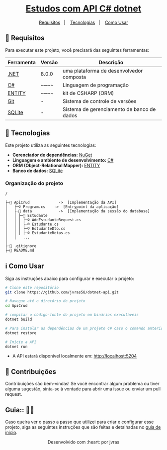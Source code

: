 <h1 align="center">
  <a href="">Estudos com API C# dotnet</a>
</h1>

<p align="center">
  <a href="#memo-requisitos">Requisitos</a>&nbsp;&nbsp;&nbsp;|&nbsp;&nbsp;&nbsp;
  <a href="#rocket-tecnologias">Tecnologias</a>&nbsp;&nbsp;&nbsp;|&nbsp;&nbsp;&nbsp;
  <a href="#information_source-como-usar">Como Usar</a>
</p>

## :memo: Requisitos

Para executar este projeto, você precisará das seguintes ferramentas:

| Ferramenta                                         | Versão  | Descrição                                   |
| -------------------------------------------------- | ------- | ------------------------------------------- |
| [.NET](https://dotnet.microsoft.com/pt-br/download)| 8.0.0   | uma plataforma de desenvolvedor composta    |
| [C#](https://dotnet.microsoft.com/en-us/download)  | ~~~~    | Linguagem de programação                    |
| [ENTITY](https://learn.microsoft.com/en-us/ef/)    | ~~~~    | kit de CSHARP (ORM)                         |
| [Git](https://git-scm.com)                         | -       | Sistema de controle de versões              |
| [SQLite](https://sqlite.org/)                      | -       | Sistema de gerenciamento de banco de dados  |


## :rocket: Tecnologias

Este projeto utiliza as seguintes tecnologias:

- **Gerenciador de dependências:** [NuGet](https://www.nuget.org/)
- **Linguagem e ambiente de desenvolvimento:** [C#](https://dotnet.microsoft.com)
- **ORM (Object-Relational Mapper):** [ENTITY](https://learn.microsoft.com/en-us/ef/)
- **Banco de dados:** [SQLite](https://sqlite.org/)



### Organização do projeto
```
/

├─📁 ApiCrud             ->  [Implementação da API]
│   ├─©️ Program.cs    ->  [Entrypoint da aplicação]
│   ├─📁 data            ->  [Implementação da sessão do database]
│   │ ├─📁 Estudante
│   │ │ ├─©️ AddEstudanteRequest.cs
│   │ │ ├─©️ Estudante.cs
│   │ │ ├─©️ EstudanteDto.cs
│   │ │ ├─©️ EstudanteRotas.cs
│   │   ...
│                     
├─📄 .gitignore
├─📄 README.md
```

## :information_source: Como Usar

Siga as instruções abaixo para configurar e executar o projeto:

```bash
# Clone este repositório
git clone https://github.com/jvras58/dotnet-api.git

# Navegue até o diretório do projeto
cd ApiCrud

# compilar o código-fonte do projeto em binários executáveis
dotnet build

# Para instalar as dependências de um projeto C# caso o comando anterior não tenha feito
dotnet restore

# Inicie a API
dotnet run
```

- A API estará disponível localmente em: [http://localhost:5204](http://localhost:5204/swagger/index.html)


## :handshake: Contribuições

Contribuições são bem-vindas! Se você encontrar algum problema ou tiver alguma sugestão, sinta-se à vontade para abrir uma issue ou enviar um pull request.

## Guia:: 👩‍💻
Caso queira ver o passo a passo que utilizei para criar e configurar esse projeto, siga as seguintes instruções que são feitas e detalhadas no [guia de inicio](inicio.md).

<p align="center">Desenvolvido com :heart: por jvras</p>
